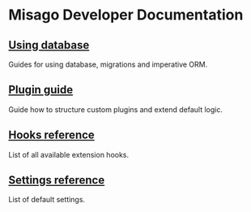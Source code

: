# Misago Developer Documentation

## [Using database](db/index.md)

Guides for using database, migrations and imperative ORM.


## [Plugin guide](plugins.md)

Guide how to structure custom plugins and extend default logic.


## [Hooks reference](hooks/index.md)

List of all available extension hooks.


## [Settings reference](settings.md)

List of default settings.